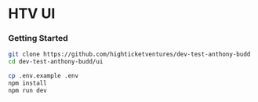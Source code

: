 # HTV UI

### Getting Started
```sh
git clone https://github.com/highticketventures/dev-test-anthony-budd
cd dev-test-anthony-budd/ui

cp .env.example .env
npm install
npm run dev
```
